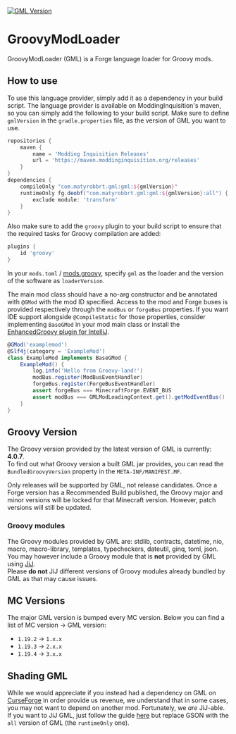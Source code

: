 <!-- This file is automatically generated, make any modifications to it in the `templates/README.MD` file, and then run the `makeReadme` Gradle task -->
[![GML Version](https://img.shields.io/badge/dynamic/xml?style=for-the-badge&color=red&label=Latest%20GML%20Version&prefix=v&query=metadata//latest&url=https://maven.moddinginquisition.org/releases/com/matyrobbrt/gml/gml/maven-metadata.xml)](https://maven.moddinginquisition.org/#/releases/com/matyrobbrt/gml/gml)
# GroovyModLoader
GroovyModLoader (GML) is a Forge language loader for Groovy mods.
## How to use
To use this language provider, simply add it as a dependency in your build script. The
language provider is available on ModdingInquisition's maven, so you can simply add the following
to your build script. Make sure to define `gmlVersion` in the `gradle.properties` file, as the version of GML you want to use.
```groovy
repositories {
    maven {
        name = 'Modding Inquisition Releases'
        url = 'https://maven.moddinginquisition.org/releases'
    }
}
dependencies {
    compileOnly "com.matyrobbrt.gml:gml:${gmlVersion}"
    runtimeOnly fg.deobf("com.matyrobbrt.gml:gml:${gmlVersion}:all") {
        exclude module: 'transform'
    }
}
```

Also make sure to add the `groovy` plugin to your build script to ensure that the required
tasks for Groovy compilation are added:
```groovy
plugins {
    id 'groovy'
}
```
In your `mods.toml` / [mods.groovy](https://github.com/GroovyMC/ModsDotGroovy), specify `gml` as the loader and the version of the software
as `loaderVersion`.

The main mod class should have a no-arg constructor and be annotated with `@GMod` with the mod ID specified. Access to the mod and Forge
buses is provided respectively through the `modBus` or `forgeBus` properties.
If you want IDE support alongside `@CompileStatic` for those properties, consider implementing `BaseGMod` in your mod main class or install the [EnhancedGroovy plugin for IntelliJ](https://plugins.jetbrains.com/plugin/19844-enhancedgroovy).

```groovy
@GMod('examplemod')
@Slf4j(category = 'ExampleMod')
class ExampleMod implements BaseGMod {
    ExampleMod() {
        log.info('Hello from Groovy-land!')
        modBus.register(ModBusEventHandler)
        forgeBus.register(ForgeBusEventHandler)
        assert forgeBus === MinecraftForge.EVENT_BUS
        assert modBus === GMLModLoadingContext.get().getModEventBus()
    }
}
```

## Groovy Version
The Groovy version provided by the latest version of GML is currently: **4.0.7**.  
To find out what Groovy version a built GML jar provides, you can read the `BundledGroovyVersion` property in the `META-INF/MANIFEST.MF`.

Only releases will be supported by GML, not release candidates.
Once a Forge version has a Recommended Build published, the Groovy major and minor versions will be locked for that Minecraft version. However, patch versions will still be updated.

### Groovy modules
The Groovy modules provided by GML are: stdlib, contracts, datetime, nio, macro, macro-library, templates, typecheckers, dateutil, ginq, toml, json.  
You may however include a Groovy module that is **not** provided by GML using [JiJ](https://forge.gemwire.uk/wiki/Jar-in-Jar).  
Please **do not** JiJ different versions of Groovy modules already bundled by GML as that may cause issues.

## MC Versions
The major GML version is bumped every MC version. Below you can find a list of MC version -> GML version:
- `1.19.2` -> `1.x.x`
- `1.19.3` -> `2.x.x`
- `1.19.4` -> `3.x.x`

## Shading GML
While we would appreciate if you instead had a dependency on GML on [CurseForge](https://www.curseforge.com/minecraft/mc-mods/gml) in order provide us revenue, we understand that in some cases, you may not
want to depend on another mod. Fortunately, we _are_ JiJ-able.  
If you want to JiJ GML, just follow the guide [here](https://forge.gemwire.uk/wiki/Jar-in-Jar) but replace GSON with the `all` version of GML (the `runtimeOnly` one).
